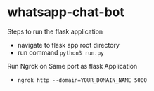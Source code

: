 # whatsapp-chat-bot

Steps to run the flask application

- navigate to flask app root directory
- run command `python3 run.py`

Run Ngrok on Same port as flask Application
- `ngrok http --domain=YOUR_DOMAIN_NAME 5000`

  
